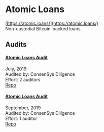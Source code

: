 # Atomic Loans

[https://atomic.loans/](https://atomic.loans/)<br>
Non-custodial Bitcoin-backed loans.


## Audits


#### [Atomic Loans Audit](https://github.com/ConsenSys/atomic-loans-audit-report-2019-07)

July, 2019<br>
Audited by: ConsenSys Diligence<br>
Effort: 2 auditors<br>
[Repo](https://github.com/AtomicLoans/atomicloans-eth-contracts)


#### [Atomic Loans Audit](https://diligence.consensys.net/audits/2019/09/atomic-loans/)

September, 2019<br>
Audited by: ConsenSys Diligence<br>
Effort: 1 auditor<br>
[Repo](https://github.com/AtomicLoans/atomicloans-eth-contracts)